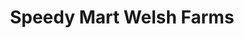 ---
title: "Speedy Mart Welsh Farms"
url: /bridgewater-township/speedy-mart-welsh-farms/
shop: convenience
---